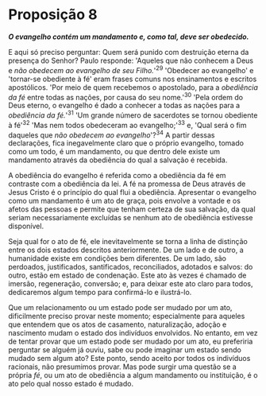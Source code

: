 # Proposição 8

***O evangelho contém um mandamento e, como tal, deve ser obedecido.***

E aqui só preciso perguntar: Quem será punido com destruição eterna da presença do Senhor? Paulo responde: 'Aqueles que não conhecem a Deus e *não obedecem ao evangelho de seu Filho.*'<sup>29</sup> 'Obedecer ao evangelho' e 'tornar-se obediente à fé' eram frases comuns nos ensinamentos e escritos apostólicos. 'Por meio de quem recebemos o apostolado, para a *obediência da fé* entre todas as nações, por causa do seu nome.'<sup>30</sup> 'Pela ordem do Deus eterno, o evangelho é dado a conhecer a todas as nações para a *obediência da fé.*'<sup>31</sup> 'Um grande número de sacerdotes se tornou obediente à fé'<sup>32</sup> 'Mas nem todos obedeceram ao evangelho;'<sup>33</sup> e, 'Qual será o fim daqueles que *não obedecem ao evangelho*'?<sup>34</sup> A partir dessas declarações, fica inegavelmente claro que o próprio evangelho, tomado como um todo, é um mandamento, ou que dentro dele existe um mandamento através da obediência do qual a salvação é recebida.

A obediência do evangelho é referida como a obediência da fé em contraste com a obediência da lei. A fé na promessa de Deus através de Jesus Cristo é o princípio do qual flui a obediência. Apresentar o evangelho como um mandamento é um ato de graça, pois envolve a vontade e os afetos das pessoas e permite que tenham certeza de sua salvação, da qual seriam necessariamente excluídas se nenhum ato de obediência estivesse disponível.

Seja qual for o ato de fé, ele inevitavelmente se torna a linha de distinção entre os dois estados descritos anteriormente. De um lado e de outro, a humanidade existe em condições bem diferentes. De um lado, são perdoados, justificados, santificados, reconciliados, adotados e salvos: do outro, estão em estado de condenação. Este ato às vezes é chamado de imersão, regeneração, conversão; e, para deixar este ato claro para todos, dedicaremos algum tempo para confirmá-lo e ilustrá-lo.

Que um relacionamento ou um estado pode ser mudado por um ato, dificilmente preciso provar neste momento; especialmente para aqueles que entendem que os atos de casamento, naturalização, adoção e nascimento mudam o estado dos indivíduos envolvidos. No entanto, em vez de tentar provar que um estado pode ser mudado por um ato, eu preferiria perguntar se alguém já ouviu, sabe ou pode imaginar um estado sendo mudado sem algum ato? Este ponto, sendo aceito por todos os indivíduos racionais, não presumimos provar. Mas pode surgir uma questão se a própria *fé*, ou um ato de obediência a algum mandamento ou instituição, é o ato pelo qual nosso estado é mudado.

